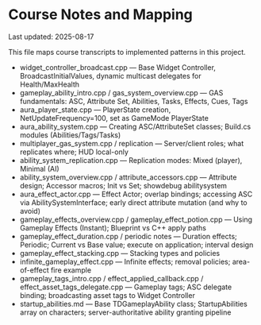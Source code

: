 # Course Notes and Mapping

Last updated: 2025-08-17

This file maps course transcripts to implemented patterns in this project.

- widget_controller_broadcast.cpp — Base Widget Controller, BroadcastInitialValues, dynamic multicast delegates for Health/MaxHealth
- gameplay_ability_intro.cpp / gas_system_overview.cpp — GAS fundamentals: ASC, Attribute Set, Abilities, Tasks, Effects, Cues, Tags
- aura_player_state.cpp — PlayerState creation, NetUpdateFrequency=100, set as GameMode PlayerState
- aura_ability_system.cpp — Creating ASC/AttributeSet classes; Build.cs modules (Abilities/Tags/Tasks)
- multiplayer_gas_system.cpp / replication — Server/client roles; what replicates where; HUD local-only
- ability_system_replication.cpp — Replication modes: Mixed (player), Minimal (AI)
- ability_system_overview.cpp / attribute_accessors.cpp — Attribute design; Accessor macros; Init vs Set; showdebug abilitysystem
- aura_effect_actor.cpp — Effect Actor; overlap bindings; accessing ASC via AbilitySystemInterface; early direct attribute mutation (and why to avoid)
- gameplay_effects_overview.cpp / gameplay_effect_potion.cpp — Using Gameplay Effects (Instant); Blueprint vs C++ apply paths
- gameplay_effect_duration.cpp / periodic notes — Duration effects; Periodic; Current vs Base value; execute on application; interval design
- gameplay_effect_stacking.cpp — Stacking types and policies
- infinite_gameplay_effect.cpp — Infinite effects; removal policies; area-of-effect fire example
- gameplay_tags_intro.cpp / effect_applied_callback.cpp / effect_asset_tags_delegate.cpp — Gameplay tags; ASC delegate binding; broadcasting asset tags to Widget Controller
- startup_abilities.md — Base TDGameplayAbility class; StartupAbilities array on characters; server-authoritative ability granting pipeline
